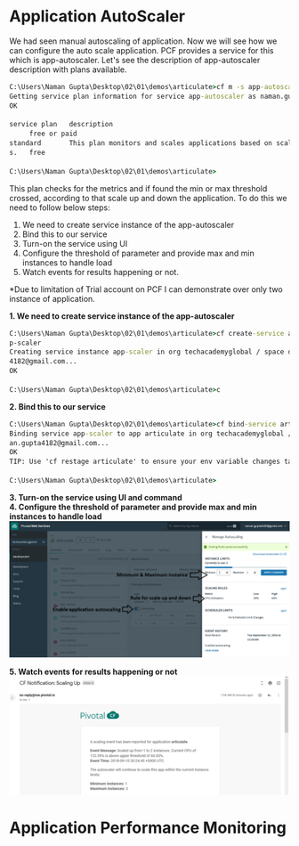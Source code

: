 # Application AutoScaler
We had seen manual autoscaling of application. Now we will see how we can configure the auto scale application.
PCF provides a service for this which is app-autoscaler. Let's see the description of app-autoscaler description 
with plans available.
```cmd
C:\Users\Naman Gupta\Desktop\02\01\demos\articulate>cf m -s app-autoscaler
Getting service plan information for service app-autoscaler as naman.gupta4182@gmail.com...
OK

service plan   description
     free or paid
standard       This plan monitors and scales applications based on scaling rules every 30 second
s.   free

C:\Users\Naman Gupta\Desktop\02\01\demos\articulate>
```

This plan checks for the metrics and if found the min or max threshold crossed, according to that scale up and down the
application. To do this we need to follow below steps:
1. We need to create service instance of the app-autoscaler
2. Bind this to our service
3. Turn-on the service using UI
4. Configure the threshold of parameter and provide max and min instances to handle load
5. Watch events for results happening or not.

*Due to limitation of Trial account on PCF I can demonstrate over only two instance of application.

**1. We need to create service instance of the app-autoscaler**<br/>
```cmd
C:\Users\Naman Gupta\Desktop\02\01\demos\articulate>cf create-service app-autoscaler standard ap
p-scaler
Creating service instance app-scaler in org techacademyglobal / space development as naman.gupta
4182@gmail.com...
OK

C:\Users\Naman Gupta\Desktop\02\01\demos\articulate>c
```

**2. Bind this to our service**<br/>
```cmd
C:\Users\Naman Gupta\Desktop\02\01\demos\articulate>cf bind-service articulate app-scaler
Binding service app-scaler to app articulate in org techacademyglobal / space development as nam
an.gupta4182@gmail.com...
OK
TIP: Use 'cf restage articulate' to ensure your env variable changes take effect

C:\Users\Naman Gupta\Desktop\02\01\demos\articulate>
```

**3. Turn-on the service using UI and command**<br/>
**4. Configure the threshold of parameter and provide max and min instances to handle load**<br/>
![UI Autoscale enable](images/AutoscalingEnable.png?raw=true)

**5. Watch events for results happening or not**<br/>
![Scale Notification](images/ScaleNotification.PNG?raw=true)

# Application Performance Monitoring
